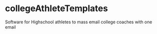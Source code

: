 # collegeAthleteTemplates
Software for Highschool athletes to mass email college coaches with one email
